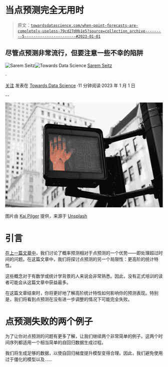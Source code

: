 # 当点预测完全无用时

> 原文：[`towardsdatascience.com/when-point-forecasts-are-completely-useless-79cd27d0b1e5?source=collection_archive---------5-----------------------#2023-01-01`](https://towardsdatascience.com/when-point-forecasts-are-completely-useless-79cd27d0b1e5?source=collection_archive---------5-----------------------#2023-01-01)

## 尽管点预测非常流行，但要注意一些不幸的陷阱

[](https://sarem-seitz.medium.com/?source=post_page-----79cd27d0b1e5--------------------------------)![Sarem Seitz](https://sarem-seitz.medium.com/?source=post_page-----79cd27d0b1e5--------------------------------)[](https://towardsdatascience.com/?source=post_page-----79cd27d0b1e5--------------------------------)![Towards Data Science](https://towardsdatascience.com/?source=post_page-----79cd27d0b1e5--------------------------------) [Sarem Seitz](https://sarem-seitz.medium.com/?source=post_page-----79cd27d0b1e5--------------------------------)

·

[关注](https://medium.com/m/signin?actionUrl=https%3A%2F%2Fmedium.com%2F_%2Fsubscribe%2Fuser%2F8f6d033b1a40&operation=register&redirect=https%3A%2F%2Ftowardsdatascience.com%2Fwhen-point-forecasts-are-completely-useless-79cd27d0b1e5&user=Sarem+Seitz&userId=8f6d033b1a40&source=post_page-8f6d033b1a40----79cd27d0b1e5---------------------post_header-----------) 发表在 [Towards Data Science](https://towardsdatascience.com/?source=post_page-----79cd27d0b1e5--------------------------------) ·11 分钟阅读·2023 年 1 月 1 日[](https://medium.com/m/signin?actionUrl=https%3A%2F%2Fmedium.com%2F_%2Fvote%2Ftowards-data-science%2F79cd27d0b1e5&operation=register&redirect=https%3A%2F%2Ftowardsdatascience.com%2Fwhen-point-forecasts-are-completely-useless-79cd27d0b1e5&user=Sarem+Seitz&userId=8f6d033b1a40&source=-----79cd27d0b1e5---------------------clap_footer-----------)

--

[](https://medium.com/m/signin?actionUrl=https%3A%2F%2Fmedium.com%2F_%2Fbookmark%2Fp%2F79cd27d0b1e5&operation=register&redirect=https%3A%2F%2Ftowardsdatascience.com%2Fwhen-point-forecasts-are-completely-useless-79cd27d0b1e5&source=-----79cd27d0b1e5---------------------bookmark_footer-----------)![](img/e63f16578e099928702a3ae2905cb800.png)

图片由 [Kai Pilger](https://unsplash.com/@kaip?utm_source=unsplash&utm_medium=referral&utm_content=creditCopyText) 提供，来源于 [Unsplash](https://unsplash.com/photos/1k3vsv7iIIc?utm_source=unsplash&utm_medium=referral&utm_content=creditCopyText)

# 引言

[在上一篇文章中](https://www.sarem-seitz.com/why-i-prefer-probabilistic-forecasts-hitting-time-probabilities/)，我们讨论了概率预测相对于点预测的一个优势——即处理超过时间的问题。在这篇文章中，我们将探讨点预测的另一个局限性：更高阶的统计特性。

这些概念对于有数学或统计学背景的人来说会非常熟悉。因此，没有正式培训的读者可能会从这篇文章中获益最多。

在这篇文章结束时，你将更好地了解高阶统计特性如何影响你的预测表现。特别是，我们将看到点预测在没有进一步调整的情况下可能完全失败。

# 点预测失败的两个例子

为了让你对点预测的问题有更多了解，让我们继续两个非常简单的例子。这两个时间序列都适用一个相当简单的自回归数据生成过程。

我们将生成足够的数据，以使自回归梯度提升模型变得合理。因此，我们避免使用过于僵化的模型以及……
